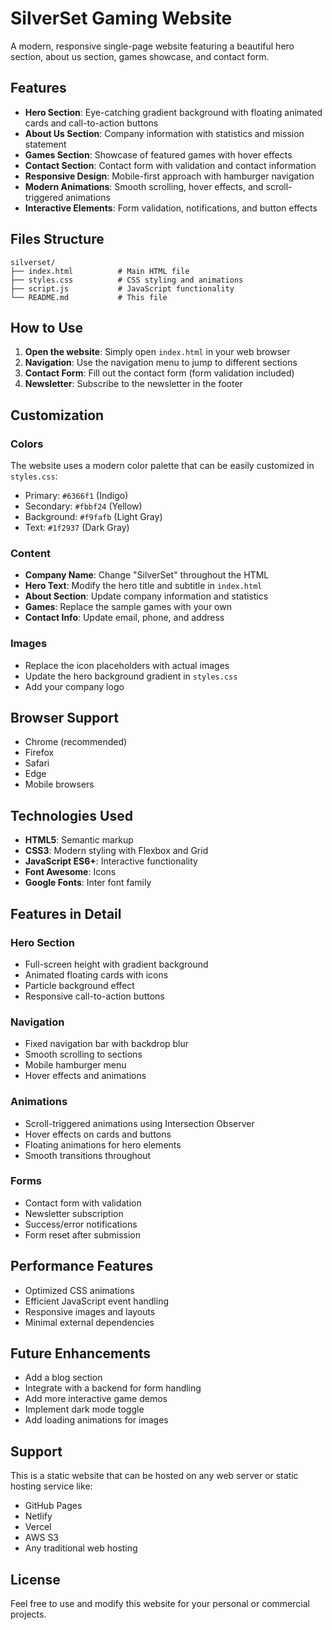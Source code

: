 # SilverSet Gaming Website

A modern, responsive single-page website featuring a beautiful hero section, about us section, games showcase, and contact form.

## Features

- **Hero Section**: Eye-catching gradient background with floating animated cards and call-to-action buttons
- **About Us Section**: Company information with statistics and mission statement
- **Games Section**: Showcase of featured games with hover effects
- **Contact Section**: Contact form with validation and contact information
- **Responsive Design**: Mobile-first approach with hamburger navigation
- **Modern Animations**: Smooth scrolling, hover effects, and scroll-triggered animations
- **Interactive Elements**: Form validation, notifications, and button effects

## Files Structure

```
silverset/
├── index.html          # Main HTML file
├── styles.css          # CSS styling and animations
├── script.js           # JavaScript functionality
└── README.md           # This file
```

## How to Use

1. **Open the website**: Simply open `index.html` in your web browser
2. **Navigation**: Use the navigation menu to jump to different sections
3. **Contact Form**: Fill out the contact form (form validation included)
4. **Newsletter**: Subscribe to the newsletter in the footer

## Customization

### Colors
The website uses a modern color palette that can be easily customized in `styles.css`:
- Primary: `#6366f1` (Indigo)
- Secondary: `#fbbf24` (Yellow)
- Background: `#f9fafb` (Light Gray)
- Text: `#1f2937` (Dark Gray)

### Content
- **Company Name**: Change "SilverSet" throughout the HTML
- **Hero Text**: Modify the hero title and subtitle in `index.html`
- **About Section**: Update company information and statistics
- **Games**: Replace the sample games with your own
- **Contact Info**: Update email, phone, and address

### Images
- Replace the icon placeholders with actual images
- Update the hero background gradient in `styles.css`
- Add your company logo

## Browser Support

- Chrome (recommended)
- Firefox
- Safari
- Edge
- Mobile browsers

## Technologies Used

- **HTML5**: Semantic markup
- **CSS3**: Modern styling with Flexbox and Grid
- **JavaScript ES6+**: Interactive functionality
- **Font Awesome**: Icons
- **Google Fonts**: Inter font family

## Features in Detail

### Hero Section
- Full-screen height with gradient background
- Animated floating cards with icons
- Particle background effect
- Responsive call-to-action buttons

### Navigation
- Fixed navigation bar with backdrop blur
- Smooth scrolling to sections
- Mobile hamburger menu
- Hover effects and animations

### Animations
- Scroll-triggered animations using Intersection Observer
- Hover effects on cards and buttons
- Floating animations for hero elements
- Smooth transitions throughout

### Forms
- Contact form with validation
- Newsletter subscription
- Success/error notifications
- Form reset after submission

## Performance Features

- Optimized CSS animations
- Efficient JavaScript event handling
- Responsive images and layouts
- Minimal external dependencies

## Future Enhancements

- Add a blog section
- Integrate with a backend for form handling
- Add more interactive game demos
- Implement dark mode toggle
- Add loading animations for images

## Support

This is a static website that can be hosted on any web server or static hosting service like:
- GitHub Pages
- Netlify
- Vercel
- AWS S3
- Any traditional web hosting

## License

Feel free to use and modify this website for your personal or commercial projects.
